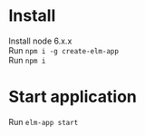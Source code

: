 # Install
Install node 6.x.x  
Run `npm i -g create-elm-app`  
Run `npm i`  


# Start application
Run `elm-app start`
